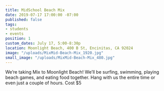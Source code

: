 ```yaml
---
title: MidSchool Beach Mix
date: 2019-07-17 17:00:00 -07:00
published: false
tags:
- students
- events
position: 1
custom_dates: July 17, 5:00-8:30p
location: Moonlight Beach, 400 B St, Encinitas, CA 92024
image: "/uploads/MixMid-Beach-Mix_1920.jpg"
small_image: "/uploads/MixMid-Beach-Mix_480.jpg"
---
```


We’re taking Mix to Moonlight Beach! We’ll be surfing, swimming, playing beach games, and eating food together. Hang with us the entire time or even just a couple of hours. Cost $5 